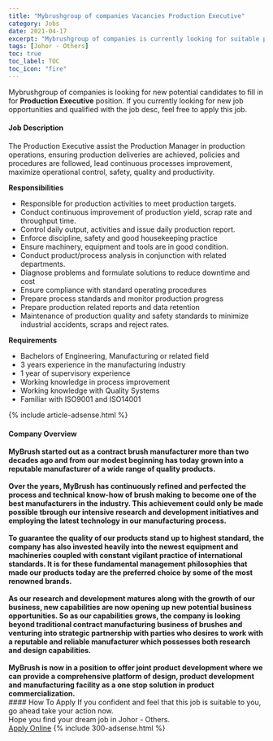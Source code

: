 ```yaml
---
title: "Mybrushgroup of companies Vacancies Production Executive" 
category: Jobs 
date: 2021-04-17 
excerpt: "Mybrushgroup of companies is currently looking for suitable person to fill in the Production Executive which based in Johor - Others" 
tags: [Johor - Others] 
toc: true 
toc_label: TOC 
toc_icon: "fire" 
--- 
```


<p>Mybrushgroup of companies is looking for new potential candidates to fill in for <b>Production Executive</b> position. If you currently looking for new job opportunities and qualified with the job desc, feel free to apply this job.
</p><div><div><h4>Job Description</h4></div><div><div><span><div><p><span>The Production Executive assist the Production Manager in production operations, ensuring production deliveries are achieved, policies and procedures are followed, lead continuous processes improvement, maximize operational control, safety, quality and productivity.</span></p><p><strong>Responsibilities</strong></p><ul><li><span>Responsible for production activities to meet production targets.</span></li><li><span>Conduct continuous improvement of production yield, scrap rate and throughput time.</span></li><li><span>Control daily output, activities and issue daily production report.</span></li><li><span>Enforce discipline, safety and good housekeeping practice</span></li><li><span>Ensure machinery, equipment and tools are in good condition.</span></li><li><span>Conduct product/process analysis in conjunction with related departments.</span></li><li><span>Diagnose problems and formulate solutions to reduce downtime and cost</span></li><li><span>Ensure compliance with standard operating procedures</span></li><li><span>Prepare process standards and monitor production progress</span></li><li><span>Prepare production related reports and data retention</span></li><li><span>Maintenance of production quality and safety standards to minimize industrial accidents, scraps and reject rates.</span></li></ul><p><strong>Requirements</strong></p><ul><li>Bachelors of Engineering, Manufacturing or related field</li><li>3 years experience in the manufacturing industry</li><li>1 year of supervisory experience</li><li>Working knowledge in process improvement</li><li>Working knowledge with Quality Systems</li><li>Familiar with ISO9001 and ISO14001</li></ul></div></span></div></div></div> 
{% include article-adsense.html %} 
<div><div><h4>Company Overview</h4></div><div><div><span><div><div>
<div><strong>MyBrush started out as a contract brush manufacturer more than two decades ago and from our modest beginning has today grown into a reputable manufacturer of a wide range of quality products.&#160;<br><br>Over the years, MyBrush has continuously refined and perfected the process and technical know-how of brush making to become one of the best manufacturers in the industry. This achievement could only be made possible tbrough our intensive research and development initiatives and employing the latest technology in our manufacturing process.&#160;<br><br>To guarantee the quality of our products stand up to highest standard, the company has also invested heavily into the newest equipment and machineries coupled with constant vigilant practice of international standards. It is for these fundamental management philosophies that made our products today are the preferred choice by some of the most renowned brands.&#160;<br><br>As our research and development matures along with the growth of our business, new capabilities are now opening up new potential business opportunities. So as our capabilities grows, the company is looking beyond traditional contract manufacturing business of brushes and venturing into strategic partnership with parties who desires to work with a reputable and reliable manufacturer which possesses both research and design capabilities.&#160;<br><br>MyBrush is now in a position to offer joint product development where we can provide a comprehensive platform of design, product development and manufacturing facility as a one stop solution in product commercialization.</strong></div>
</div></div></span></div></div></div> 
#### How To Apply 
If you confident and feel that this job is suitable to you, go ahead take your action now. <br/> 
Hope you find your dream job in Johor - Others. <br/> 
<a href="https://www.jobstreet.com.my/en/job/production-executive-4535313?jobId=jobstreet-my-job-4535313&" class="btn btn--info" target="_blank" rel="nofollow noopenner">Apply Online</a> 
{% include 300-adsense.html %} 